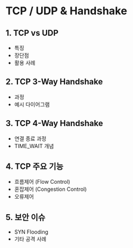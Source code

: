 # TCP / UDP & Handshake

## 1. TCP vs UDP
- 특징
- 장단점
- 활용 사례

## 2. TCP 3-Way Handshake
- 과정
- 예시 다이어그램

## 3. TCP 4-Way Handshake
- 연결 종료 과정
- TIME_WAIT 개념

## 4. TCP 주요 기능
- 흐름제어 (Flow Control)
- 혼잡제어 (Congestion Control)
- 오류제어

## 5. 보안 이슈
- SYN Flooding
- 기타 공격 사례

